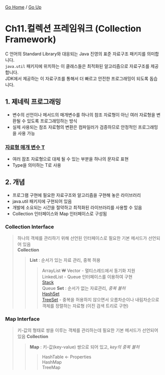 [Go Home](https://github.com/devJRL/CodeLab-JAVA-Basic#codelab-java-basic) / [Go Up](../../..#2-객체-지향-프로그래밍)

# Ch11.컬렉션 프레임워크 (Collection Framework)

C 언어의 Standard Library와 대응되는 Java 진영의 표준 자료구조 패키지를 의미합니다.  
`java.util` 패키지에 위치하는 이 클래스들은 최적화된 알고리즘으로 자료구조를 제공합니다.  
JDK에서 제공하는 이 자료구조를 통해서 더 빠르고 안전한 프로그래밍이 되도록 돕습니다.

## 1. 제네릭 프로그래밍

- 변수의 선언이나 메서드의 매개변수를 하나의 참조 자료형이 아닌 여러 자료형을 변환될 수 있도록 프로그래밍하는 방식  
- 실제 사용되는 참조 자료형의 변환은 컴파일러가 검증하므로 안정적인 프로그래밍을 사용 가능

### [자료형 매개 변수 T](./GenericPrinter.java)
- 여러 잠초 자료형으로 대체 될 수 있는 부분을 하나의 문자로 표현  
- Type을 의미하는 T로 사용 

## 2. 개념

- 프로그램 구현에 필요한 자료구조와 알고리즘을 구현해 놓은 라이브러리  
- java.util 패키지에 구현되어 있음  
- 개발에 소요되는 시간을 절약하고 최적화된 라이브러리를 사용할 수 있음  
- Collection 인터페이스와 Map 인터페이스로 구성됨  

### Collection Interface

> 하나의 객체를 관리하기 위해 선언된 인터페이스로 필요한 기본 메서드가 선언되어 있음  
> **Collection**  
> > **List** : 순서가 있는 자료 관리, 중복 허용  
> > > ArrayList  ₩
> > > Vector - 멀티스레드에서 동기화 지원  
> > > LinkedList - Queue 인터페이스를 이용하여 구현  
> > > [Stack](./StackTest.java)  
> > > Queue
> > **Set** : 순서가 없는 자료관리, *중복 불허*  
> > > [HashSet](./HashSetTest.java)  
> > > [TreeSet](./TreeSetTest.java) - 중복을 허용하지 않으면서 오름차순이나 내림차순으로 객체를 정렬하는 자료형 (이진 검색 트리로 구현)  

### Map Interface

> 키-값의 형태로 쌍을 이루는 객체를 관리하는데 필요한 기본 메서드가 선언되어 있음
> **Collection**  
> > **Map** : 키-값(key-value) 쌍으로 되어 있고, *key의 중복 불허*  
> > > HashTable <- Properties  
> > > HashMap  
> > > TreeMap  